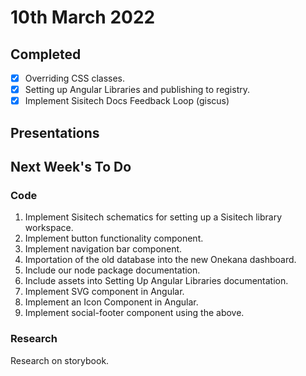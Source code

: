 # 10th March 2022

## Completed

- [x] Overriding CSS classes. 
- [x] Setting up Angular Libraries and publishing to registry.
- [x] Implement Sisitech Docs Feedback Loop (giscus)

## Presentations

## Next Week's To Do

### Code 

1. Implement Sisitech schematics for setting up a Sisitech library workspace.
1. Implement button functionality component. 
1. Implement navigation bar component. 
1. Importation of the old database into the new Onekana dashboard. 
1. Include our node package documentation. 
1. Include assets into Setting Up Angular Libraries documentation.
1. Implement SVG component in Angular.
1. Implement an Icon Component in Angular.
1. Implement social-footer component using the above.

### Research

Research on storybook. 
